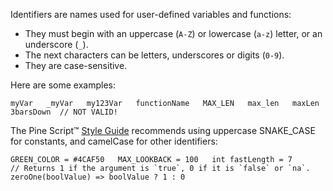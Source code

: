 Identifiers are names used for user-defined variables and functions:

-   They must begin with an uppercase (`A-Z`) or lowercase (`a-z`) letter, or an underscore (`_`).
-   The next characters can be letters, underscores or digits (`0-9`).
-   They are case-sensitive.

Here are some examples:

`myVar   _myVar   my123Var   functionName   MAX_LEN   max_len   maxLen   3barsDown  // NOT VALID!   `

The Pine Script™ [Style Guide](https://www.tradingview.com/pine-script-docs/writing/style-guide/) recommends using uppercase SNAKE\_CASE for constants, and camelCase for other identifiers:

``GREEN_COLOR = #4CAF50   MAX_LOOKBACK = 100   int fastLength = 7   // Returns 1 if the argument is `true`, 0 if it is `false` or `na`.   zeroOne(boolValue) => boolValue ? 1 : 0   ``